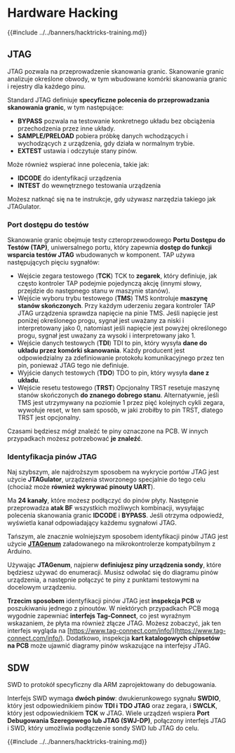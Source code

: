 # Hardware Hacking

{{#include ../../banners/hacktricks-training.md}}

## JTAG

JTAG pozwala na przeprowadzenie skanowania granic. Skanowanie granic analizuje określone obwody, w tym wbudowane komórki skanowania granic i rejestry dla każdego pinu.

Standard JTAG definiuje **specyficzne polecenia do przeprowadzania skanowania granic**, w tym następujące:

- **BYPASS** pozwala na testowanie konkretnego układu bez obciążenia przechodzenia przez inne układy.
- **SAMPLE/PRELOAD** pobiera próbkę danych wchodzących i wychodzących z urządzenia, gdy działa w normalnym trybie.
- **EXTEST** ustawia i odczytuje stany pinów.

Może również wspierać inne polecenia, takie jak:

- **IDCODE** do identyfikacji urządzenia
- **INTEST** do wewnętrznego testowania urządzenia

Możesz natknąć się na te instrukcje, gdy używasz narzędzia takiego jak JTAGulator.

### Port dostępu do testów

Skanowanie granic obejmuje testy czteroprzewodowego **Portu Dostępu do Testów (TAP)**, uniwersalnego portu, który zapewnia **dostęp do funkcji wsparcia testów JTAG** wbudowanych w komponent. TAP używa następujących pięciu sygnałów:

- Wejście zegara testowego (**TCK**) TCK to **zegarek**, który definiuje, jak często kontroler TAP podejmie pojedynczą akcję (innymi słowy, przejdzie do następnego stanu w maszynie stanów).
- Wejście wyboru trybu testowego (**TMS**) TMS kontroluje **maszynę stanów skończonych**. Przy każdym uderzeniu zegara kontroler TAP JTAG urządzenia sprawdza napięcie na pinie TMS. Jeśli napięcie jest poniżej określonego progu, sygnał jest uważany za niski i interpretowany jako 0, natomiast jeśli napięcie jest powyżej określonego progu, sygnał jest uważany za wysoki i interpretowany jako 1.
- Wejście danych testowych (**TDI**) TDI to pin, który wysyła **dane do układu przez komórki skanowania**. Każdy producent jest odpowiedzialny za zdefiniowanie protokołu komunikacyjnego przez ten pin, ponieważ JTAG tego nie definiuje.
- Wyjście danych testowych (**TDO**) TDO to pin, który wysyła **dane z układu**.
- Wejście resetu testowego (**TRST**) Opcjonalny TRST resetuje maszynę stanów skończonych **do znanego dobrego stanu**. Alternatywnie, jeśli TMS jest utrzymywany na poziomie 1 przez pięć kolejnych cykli zegara, wywołuje reset, w ten sam sposób, w jaki zrobiłby to pin TRST, dlatego TRST jest opcjonalny.

Czasami będziesz mógł znaleźć te piny oznaczone na PCB. W innych przypadkach możesz potrzebować **je znaleźć**.

### Identyfikacja pinów JTAG

Naj szybszym, ale najdroższym sposobem na wykrycie portów JTAG jest użycie **JTAGulator**, urządzenia stworzonego specjalnie do tego celu (chociaż może **również wykrywać pinouty UART**).

Ma **24 kanały**, które możesz podłączyć do pinów płyty. Następnie przeprowadza **atak BF** wszystkich możliwych kombinacji, wysyłając polecenia skanowania granic **IDCODE** i **BYPASS**. Jeśli otrzyma odpowiedź, wyświetla kanał odpowiadający każdemu sygnałowi JTAG.

Tańszym, ale znacznie wolniejszym sposobem identyfikacji pinów JTAG jest użycie [**JTAGenum**](https://github.com/cyphunk/JTAGenum/) załadowanego na mikrokontrolerze kompatybilnym z Arduino.

Używając **JTAGenum**, najpierw **definiujesz piny urządzenia sondy**, które będziesz używać do enumeracji. Musisz odwołać się do diagramu pinów urządzenia, a następnie połączyć te piny z punktami testowymi na docelowym urządzeniu.

**Trzecim sposobem** identyfikacji pinów JTAG jest **inspekcja PCB** w poszukiwaniu jednego z pinoutów. W niektórych przypadkach PCB mogą wygodnie zapewniać **interfejs Tag-Connect**, co jest wyraźnym wskazaniem, że płyta ma również złącze JTAG. Możesz zobaczyć, jak ten interfejs wygląda na [https://www.tag-connect.com/info/](https://www.tag-connect.com/info/). Dodatkowo, inspekcja **kart katalogowych chipsetów na PCB** może ujawnić diagramy pinów wskazujące na interfejsy JTAG.

## SDW

SWD to protokół specyficzny dla ARM zaprojektowany do debugowania.

Interfejs SWD wymaga **dwóch pinów**: dwukierunkowego sygnału **SWDIO**, który jest odpowiednikiem pinów **TDI i TDO JTAG** oraz zegara, i **SWCLK**, który jest odpowiednikiem **TCK** w JTAG. Wiele urządzeń wspiera **Port Debugowania Szeregowego lub JTAG (SWJ-DP)**, połączony interfejs JTAG i SWD, który umożliwia podłączenie sondy SWD lub JTAG do celu.

{{#include ../../banners/hacktricks-training.md}}
